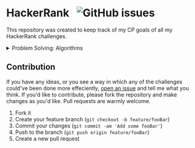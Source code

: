 # HackerRank &nbsp; ![GitHub issues](https://img.shields.io/github/issues/Codedreamer06/HackerRank)

This repository was created to keep track of my CP goals of all my HackerRank challenges.

<details>
<summary>Problem Solving: Algorithms</summary>
<p>

## Easy
- [x] Solve Me First
- [x] Simple Array Sum
- [x] Compare the Triplets
- [x] A Very Big Sum
- [x] Diagonal Difference
- [x] Plus Minus
- [x] Staircase
- [x] Mini-Max Sum
- [x] Birthday Cake Candles
- [x] Time Conversion
- [x] Grading Students
- [x] Apple and Orange
- [x] Number Line Jumps
- [x] Between Two Sets
- [x] Breaking the Records
- [x] Subarray Division
- [ ] Divisible Sum Pairs
- [x] Migratory Birds
- [ ] Day of the Programmer
- [x] Bill Division
- [x] Sales by Match
- [x] Drawing Book
- [x] Counting Valleys
- [ ] Electronics Shop
- [x] Cats and a Mouse
- [ ] Picking Numbers
- [x] The Hurdle Race
- [x] Designer PDF Viewer
- [x] Utopian Tree
- [x] Angry Professor
- [x] Beautiful Days at the Movies
- [ ] Viral Advertising
- [x] Save the Prisoner!
- [ ] Circular Array Rotation
- [ ] Sequence Equation
- [ ] Jumping on the Clouds: Revisited
- [x] Find Digits
- [ ] Append and Delete
- [x] Sherlock and Squares
- [x] Library Fine
- [x] Cut the sticks
- [ ] Repeated String
- [ ] Jumping on the Clouds
- [ ] Equalize the Array
- [ ] ACM ICPC Team
- [ ] Taum and B'day
- [ ] Modified Kaprekar Numbers
- [ ] Beautiful Triplets
- [ ] Minimum Distances
- [ ] Halloween Sale
- [ ] Chocolate Feast
- [ ] Service Lane
- [ ] Lisa's Workbook
- [ ] Flatland Space Stations
- [ ] Fair Rations
- [ ] Cavity Map
- [ ] Manasa and Stones
- [ ] Happy Ladybugs
- [ ] Strange Counter
- [ ] Big Sorting
- [ ] Super Reduced String
- [ ] Intro to Tutorial Challenges
- [ ] CamelCase
- [ ] Insertion Sort - Part 1
- [ ] Strong Password
- [ ] Two Characters
- [ ] Insertion Sort - Part 2
- [ ] Correctness and the Loop Invariant
- [ ] Caesar Cipher
- [ ] Mars Exploration
- [ ] Running Time of Algorithms
- [ ] HackerRank in a String!
- [ ] Quicksort 1 - Partition
- [ ] Pangrams
- [ ] Weighted Uniform Strings
- [ ] Separate the Numbers
- [ ] Funny String
- [ ] Counting Sort 1
- [ ] Counting Sort 2
- [ ] Gemstones
- [ ] Alternating Characters
- [ ] Beautiful Binary String
- [ ] Closest Numbers
- [ ] The Love-Letter Mystery
- [ ] Find the Median
- [ ] Palindrome Index
- [ ] Anagram
- [ ] Making Anagrams
- [ ] Game of Thrones - I
- [ ] Two Strings
- [ ] String Construction
- [ ] Ice Cream Parlor
- [ ] Missing Numbers
- [ ] Sherlock and Array
- [ ] Minimum Absolute Difference in an Array
- [ ] Marc's Cakewalk
- [ ] Grid Challenge
- [ ] Luck Balance
- [ ] Maximum Perimeter Triangle
- [ ] Beautiful Pairs
- [ ] Sherlock and The Beast
- [ ] Priyanka and Toys
- [ ] Largest Permutation
- [ ] Mark and Toys
- [ ] Jim and the Orders
- [ ] Permuting Two Arrays
- [ ] Lonely Integer
- [ ] Maximizing XOR
- [ ] Sum vs XOR
- [ ] Flipping bits
- [ ] Game of Stones
- [ ] Tower Breakers
- [ ] A Chessboard Game
- [ ] Introduction to Nim Game
- [ ] Misère Nim
- [ ] Nimble Game
- [ ] Poker Nim
- [ ] XOR Strings
- [ ] Smart Number

## Medium
- [ ] Forming a Magic Square
- [ ] Climbing the Leaderboard
- [x] Extra Long Factorials
- [ ] Non-Divisible Subset
- [ ] Queen's Attack II
- [ ] Organizing Containers of Balls
- [ ] Encryption
- [ ] Bigger is Greater
- [ ] The Time in Words
- [ ] The Grid Search
- [ ] 3D Surface Area
- [ ] Absolute Permutation
- [ ] The Bomberman Game
- [ ] Ema's Supercomputer
- [ ] Larry's Array
- [ ] Almost Sorted
- [ ] The Full Counting Sort
- [ ] Fraudulent Activity Notifications
- [ ] Lily's Homework
- [ ] Sherlock and the Valid String
- [ ] Highest Value Palindrome
- [ ] Maximum Palindromes
- [ ] Sherlock and Anagrams
- [ ] Common Child
- [ ] Bear and Steady Gene
- [ ] Hackerland Radio Transmitters
- [ ] Gridland Metro
- [ ] KnightL on a Chessboard
- [ ] Minimum Loss
- [ ] Pairs
- [ ] Connected Cells in a Grid
- [ ] Short Palindrome
- [ ] Count Luck
- [ ] Cut the Tree
- [ ] Gena Playing Hanoi
- [ ] Beautiful Quadruples
- [ ] Red Knight's Shortest Path
- [ ] Roads and Libraries
- [ ] Journey to the Moon
- [ ] Synchronous Shopping
- [ ] Breadth First Search: Shortest Reach
- [ ] Kruskal (MST): Really Special Subtree
- [ ] Even Tree
- [ ] Snakes and Ladders: The Quickest Way Up
- [ ] The Story of a Tree
- [ ] Prim's (MST) : Special Subtree
- [ ] Clique
- [ ] Minimum Penalty Path
- [ ] Jack goes to Rapture
- [ ] Crab Graphs
- [ ] Jeanie's Route
- [ ] Roads in HackerLand
- [ ] Rust & Murderer
- [ ] Candies
- [ ] Greedy Florist
- [ ] Max Min
- [ ] Goodland Electricity
- [ ] Cloudy Day
- [ ] Lena Sort
- [ ] The Coin Change Problem
- [ ] Equal
- [ ] Flipping the Matrix
- [ ] Sherlock and Cost
- [ ] Gaming Array
- [ ] New Year Chaos
- [ ] Construct the Array
- [ ] Bonetrousle
- [ ] Kingdom Division
- [ ] Sam and substrings
- [ ] Fibonacci Modified
- [ ] Abbreviation
- [ ] Prime XOR
- [ ] Fair Cut
- [ ] The Maximum Subarray
- [ ] Prime Digit Sums
- [ ] HackerRank City
- [ ] Summing Pieces
- [ ] Mr K marsh
- [ ] Substring Diff
- [ ] Xor and Sum
- [ ] Lego Blocks
- [ ] Stock Maximize
- [ ] Two Robots
- [ ] Cut Tree
- [ ] Wet Shark and Two Subsequences
- [ ] Nikita and the Game
- [ ] Mandragora Forest
- [ ] Red John is Back
- [ ] LCS Returns
- [ ] Grid Walking
- [ ] Knapsack
- [ ] Bricks Game
- [ ] Coin on the Table
- [ ] The Longest Common Subsequence
- [ ] Play with words
- [ ] Counting Special Sub-Cubes
- [ ] Interval Selection
- [ ] The Indian Job
- [ ] Travel around the world
- [ ] Candles Counting
- [ ] Swap Permutation
- [ ] Extremum Permutations
- [ ] Counter game
- [ ] Xor-sequence
- [ ] The Great XOR
- [ ] Yet Another Minimax Problem
- [ ] Sansa and XOR
- [ ] AND Product
- [ ] Winning Lottery Ticket
- [ ] Cipher
- [ ] What's Next?
- [ ] A or B
- [ ] The Power Sum
- [ ] Crossword Puzzle
- [ ] Recursive Digit Sum
- [ ] Simplified Chess Engine
- [ ] Password Cracker
- [ ] Stone Division, Revisited
- [ ] Alice and Bob's Silly Game
- [ ] Tower Breakers, Revisited!
- [ ] Tower Breakers, Again!
- [ ] Zero-Move Nim
- [ ] Chessboard Game, Again!
- [ ] Digits Square Board
- [ ] Fun Game
- [ ] Chocolate in Box
- [ ] Kitty and Katty
- [ ] Powers Game
- [ ] Deforestation
- [ ] Bob and Ben
- [ ] Tower Breakers - The Final Battle
- [ ] Permutation game
- [ ] Play on benders
- [ ] New Year Game
- [ ] Vertical Rooks
- [ ] A stones game
- [ ] Prime Dates
- [ ] Minimum Operations
- [ ] Zig Zag Sequence

</p>
</details>

## Contribution

If you have any ideas, or you see a way in which any of the challenges could've been done more effeciently, [open an issue](https://github.com/CodeDreamer06/HackerRank/issues/new) and tell me what you think. If you'd like to contribute, please fork the repository and make changes as you'd like. Pull requests are warmly welcome.

1. Fork it
2. Create your feature branch (`git checkout -b feature/fooBar`)
3. Commit your changes (`git commit -am 'Add some fooBar'`)
4. Push to the branch (`git push origin feature/fooBar`)
5. Create a new pull request
